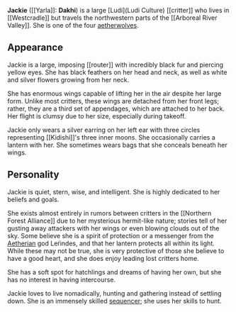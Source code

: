 **Jackie** ([[Yarla]]: **Dakhi**) is a large [Ludi](Ludi Culture) [[critter]] who lives in [[Westcradle]] but travels the northwestern parts of the [[Arboreal River Valley]]. She is one of the four [aetherwolves](Aetherwolf.md).
## Appearance
Jackie is a large, imposing [[router]] with incredibly black fur and piercing yellow eyes. She has black feathers on her head and neck, as well as white and silver flowers growing from her neck.

She has enormous wings capable of lifting her in the air despite her large form. Unlike most critters, these wings are detached from her front legs; rather, they are a third set of appendages, which are attached to her back. Her flight is clumsy due to her size, especially during takeoff.

Jackie only wears a silver earring on her left ear with three circles representing [[Kidishi]]'s three inner moons. She occasionally carries a lantern with her. She sometimes wears bags that she conceals beneath her wings.
## Personality
Jackie is quiet, stern, wise, and intelligent. She is highly dedicated to her beliefs and goals.

She exists almost entirely in rumors between critters in the [[Northern Forest Alliance]] due to her mysterious hermit-like nature; stories tell of her gusting away attackers with her wings or even blowing clouds out of the sky. Some believe she is a spirit of protection or a messenger from the [Aetherian](Aetherianism.md) god Leŕindes, and that her lantern protects all within its light. While these may not be true, she is very protective of those she believe to have a good heart, and she does enjoy leading lost critters home.

She has a soft spot for hatchlings and dreams of having her own, but she has no interest in having intercourse.

Jackie loves to live nomadically, hunting and gathering instead of settling down. She is an immensely skilled [sequencer](Entrogenesis.md); she uses her skills to hunt.